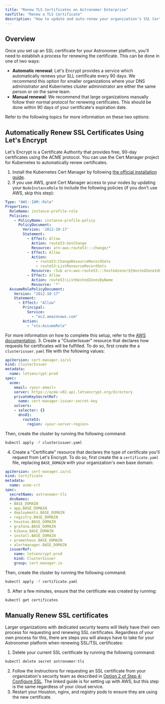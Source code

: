 ```yaml
---
title: "Renew TLS Certificates on Astronomer Enterprise"
navTitle: "Renew a TLS Certificate"
description: "How to update and auto-renew your organization's SSL Certificate for Astronomer"
---
```


## Overview

Once you set up an SSL certificate for your Astronomer platform, you'll need to establish a process for renewing the certificate. This can be done in one of two ways:

* **Automatic renewal**: Let's Encrypt provides a service which automatically renews your SLL certificate every 90 days. We recommend this option for smaller organizations where your DNS administrator and Kubernetes cluster administrator are either the same person or on the same team.
* **Manual renewal**: We recommend that large organizations manually follow their normal protocol for renewing certificates. This should be done within 90 days of your certificate's expiration date.

Refer to the following topics for more information on these two options:

## Automatically Renew SSL Certificates Using Let's Encrypt

Let's Encrypt is a Certificate Authority that provides free, 90-day certificates using the ACME protocol. You can use the Cert Manager project for Kubernetes to automatically renew certificates.

1. Install the Kubernetes Cert Manager by following [the official installation guide](https://cert-manager.io/docs/installation/kubernetes/).
2. If you use AWS, grant Cert Manager access to your nodes by updating your `NodeInstanceRole` to include the following policies (if you don't use AWS, skip this step):
```yaml
Type: "AWS::IAM::Role"
Properties:
  RoleName: instance-profile-role
  Policies:
    - PolicyName: instance-profile-policy
      PolicyDocument:
        Version: '2012-10-17'
        Statement:
          - Effect: Allow
            Action: route53:GetChange
            Resource: arn:aws:route53:::change/*
          - Effect: Allow
            Action:
              - route53:ChangeResourceRecordSets
              - route53:ListResourceRecordSets
            Resource: !Sub arn:aws:route53:::hostedzone/${HostedZoneIdLookup.HostedZoneId}
          - Effect: Allow
            Action: route53:ListHostedZonesByName
            Resource: '*'
  AssumeRolePolicyDocument:
    Version: "2012-10-17"
    Statement:
      - Effect: "Allow"
        Principal:
          Service:
            - "ec2.amazonaws.com"
        Action:
          - "sts:AssumeRole"
```
For more information on how to complete this setup, refer to the [AWS documentation](https://docs.aws.amazon.com/eks/latest/userguide/create-node-role.html).
3. Create a "ClusterIssuer" resource that declares how requests for certificates will be fulfilled. To do so, first create the a `clusterissuer.yaml` file with the following values:
```yaml
apiVersion: cert-manager.io/v1
kind: ClusterIssuer
metadata:
  name: letsencrypt-prod
spec:
  acme:
    email: <your-email>
    server: https://acme-v02.api.letsencrypt.org/directory
    privateKeySecretRef:
      name: cert-manager-issuer-secret-key
    solvers:
    - selector: {}
      dns01:
        route53:
          region: <your-server-region>
```
Then, create the cluster by running the following command:
```sh
kubectl apply -f clusterissuer.yaml
```
4. Create a "Certificate" resource that declares the type of certificate you'll request from Let's Encrypt. To do so, first create the a `certificate.yaml` file, replacing `BASE_DOMAIN` with your organization's own base domain:
```yaml
apiVersion: cert-manager.io/v1
kind: Certificate
metadata:
  name: acme-crt
spec:
  secretName: astronomer-tls
  dnsNames:
  - BASE_DOMAIN
  - app.BASE_DOMAIN
  - deployments.BASE_DOMAIN
  - registry.BASE_DOMAIN
  - houston.BASE_DOMAIN
  - grafana.BASE_DOMAIN
  - kibana.BASE_DOMAIN
  - install.BASE_DOMAIN
  - prometheus.BASE_DOMAIN
  - alertmanager.BASE_DOMAIN
  issuerRef:
    name: letsencrypt-prod
    kind: ClusterIssuer
    group: cert-manager.io
```
Then, create the cluster by running the following command:
```sh
kubectl apply -f certificate.yaml
```
5. After a few minutes, ensure that the certificate was created by running:
```sh
kubectl get certificates
```

## Manually Renew SSL certificates

Larger organizations with dedicated security teams will likely have their own process for requesting and renewing SSL certificates. Regardless of your own process for this, there are steps you will always have to take for your Astronomer platform when renewing SSL/TSL certificates:

1. Delete your current SSL certificate by running the following command:
```sh
kubectl delete secret astronomer-tls
```
2. Follow the instructions for requesting an SSL certificate from your organization's security team as described in [Option 2 of Step 4: Configure SSL](https://www.astronomer.io/docs/enterprise/stable/install/aws/install-aws-standard#step-4-configure-ssl). The linked guide is for setting up with AWS, but this step is the same regardless of your cloud service.
3. Restart your Houston, nginx, and registry pods to ensure they are using the new certificate.
